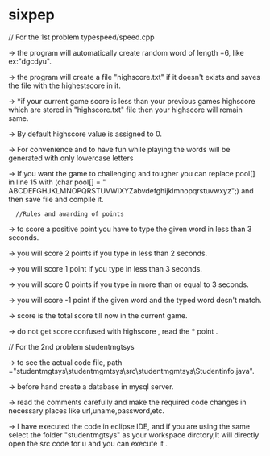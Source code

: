 # sixpep

// For the 1st problem typespeed/speed.cpp

-> the program will automatically create random word of length =6, like ex:"dgcdyu".

-> the program will create a file "highscore.txt" if it doesn't exists and saves the file with the highestscore in it.

-> *if your current game  score is less than your previous games highscore which are stored in "highscore.txt" file then your highscore will remain same.

-> By default highscore value is assigned to 0.

-> For convenience and to have fun while playing the words will be generated with only lowercase letters

-> If you want the game to challenging and tougher you can replace pool[] in line 15 with (char pool[] = " ABCDEFGHJKLMNOPQRSTUVWIXYZabvdefghijklmnopqrstuvwxyz";) and then save file and compile it.

      //Rules and awarding of points

-> to score a positive point you have to type the given word in less than 3 seconds.

-> you will score 2 points if you type in less than 2 seconds.

-> you will score 1 point if you type in less than 3 seconds.

-> you will score 0 points if you type in more than or equal to 3 seconds.

-> you will score -1 point if the given word and the typed word desn't match.

-> score is the total score till now in the current game.

-> do not get score confused with highscore , read the * point .








// For the 2nd problem studentmgtsys

-> to see the actual code file, path ="studentmgtsys\studentmgmtsys\src\studentmgmtsys\Studentinfo.java".

-> before hand create a database in mysql server.

-> read the comments carefully and make the required code changes in necessary places like url,uname,password,etc.

-> I have executed the code in eclipse IDE, and if you are using the same select the folder "studentmgtsys" as your workspace dirctory,It will directly open the src code for u and you can execute it .
